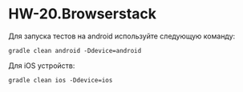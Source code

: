 # HW-20.Browserstack

Для запуска тестов на android используйте следующую команду:
```shell
gradle clean android -Ddevice=android
```
Для iOS устройств:
```shell
gradle clean ios -Ddevice=ios
```